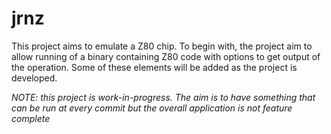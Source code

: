 # jrnz

This project aims to emulate a Z80 chip. To begin with, the project aim to allow running of a binary containing Z80 code with options to get output of the operation. Some of these elements will be added as the project is developed.

*NOTE: this project is work-in-progress. The aim is to have something that can be run at every commit but the overall application is not feature complete*


